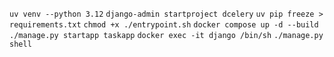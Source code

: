 `uv venv --python 3.12`
`django-admin startproject dcelery`
`uv pip freeze > requirements.txt`
`chmod +x ./entrypoint.sh`
`docker compose up -d --build`
`./manage.py startapp taskapp`
`docker exec -it django /bin/sh`
`./manage.py shell`
